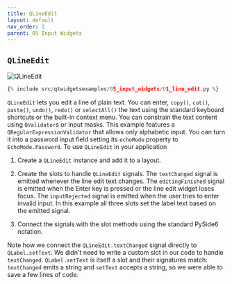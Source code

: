 ```yaml
---
title: QLineEdit
layout: default
nav_order: 1
parent: 05 Input Widgets
---
```


## `QLineEdit`

![QLineEdit](/blog/images/qtwidgetsexamples/05_input_widgets/01_line_edit.png)

```python
{% include src/qtwidgetsexamples/05_input_widgets/01_line_edit.py %}
```
`QLineEdit` lets you edit a line of plain text. You can enter, `copy()`, `cut()`, `paste()`, `undo()`, `redo()` or `selectAll()` the text using the standard keyboard shortcuts or the built-in context menu. You can constrain the text content using `QValidator`s or input masks. This example features a `QRegularExpressionValidator` that allows only alphabetic input. You can turn it into a password input field setting its `echoMode` property to `EchoMode.Password`. To use `QLineEdit` in your application

1. Create a `QLineEdit` instance and add it to a layout.

2. Create the slots to handle `QLineEdit` signals. The `textChanged` signal is emitted whenever the line edit text changes. The `editingFinished` signal is emitted when the Enter key is pressed or the line edit widget loses focus. The `inputRejected` signal is emitted when the user tries to enter invalid input. In this example all three slots set the label text based on the emitted signal.

3. Connect the signals with the slot methods using the standard PySide6 notation.

Note how we connect the `QLineEdit.textChanged` signal directly to `QLabel.setText`. We didn't need to write a custom slot in our code to handle `textChanged`.  `QLabel.setText` is itself a slot and their signatures match: `textChanged` emits a string and `setText` accepts a string, so we were able to save a few lines of code.